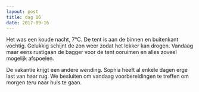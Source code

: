 ```yaml
---
layout: post
title: dag 16
date: 2017-09-16
---
```


Het was een koude nacht, 7°C. De tent is aan de binnen en buitenkant vochtig. Gelukkig schijnt de zon weer zodat het lekker kan drogen. Vandaag maar eens rustigaan de bagger voor de tent ooruimen en alles zoveel mogelijk afspoelen.<br>

De vakantie krijgt een andere wending. Sophia heeft al enkele dagen erge last van haar rug. We besluiten om vandaag voorbereidingen te treffen om morgen teru naar huis te gaan.<br>

